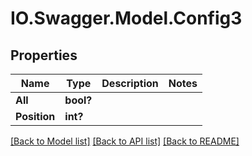 # IO.Swagger.Model.Config3
## Properties

Name | Type | Description | Notes
------------ | ------------- | ------------- | -------------
**All** | **bool?** |  | 
**Position** | **int?** |  | 

[[Back to Model list]](../README.md#documentation-for-models) [[Back to API list]](../README.md#documentation-for-api-endpoints) [[Back to README]](../README.md)

